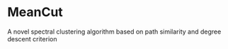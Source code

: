 # MeanCut
A novel spectral clustering algorithm based on path similarity and degree descent criterion
